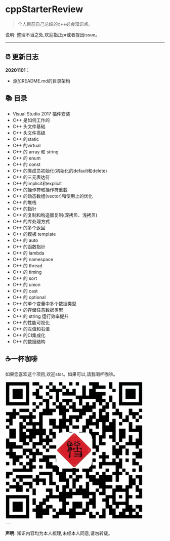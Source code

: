 # cppStarterReview 

> 个人目前自己总结的c++必会知识点。

<span> 说明: 整理不当之处,欢迎指正pr或者提出issue。 </span>

---


## :alarm_clock: 更新日志 




**20201101：**
  - 添加README.md的目录架构

## :books: 目录

+ Visual Studio 2017 插件安装  
+ C++ 是如何工作的  
+ C++ 头文件基础  
+ C++ 头文件高级  
+ C++ 的static  
+ C++ 的virtual  
+ C++ 的 array 和 string  
+ C++ 的 enum  
+ C++ 的 const
+ C++ 的类成员初始化(初始化的default和delete)
+ C++ 的三元表达符
+ C++ 的implicit和explicit
+ C++ 的操作符和操作符重载
+ C++ 的动态数组(vector)和使用上的优化
+ C++ 的堆栈
+ C++ 的指针
+ C++ 的复制和构造器复制(深拷贝、浅拷贝)
+ C++ 的库处理方式
+ C++ 的多个返回
+ C++ 的模板 template
+ C++ 的 auto
+ C++ 的函数指针
+ C++ 的 lambda
+ C++ 的 namespace
+ C++ 的 thread
+ C++ 的 timing
+ C++ 的 sort
+ C++ 的 union
+ C++ 的 cast
+ C++ 的 optional
+ C++ 的单个变量中多个数据类型
+ C++ 的存储任意数据类型
+ C++ 的 string 运行效率提升
+ C++ 的性能可视化
+ C++ 的左值和右值
+ C++ 的CI集成化
+ C++ 的数据结构

## :coffee:一杯咖啡

如果您喜欢这个项目,欢迎star。如果可以,请我喝杯咖啡。

<div style="align: center">
<img src="./img/coffee.png">
</div>
---

**声明:** 知识内容均为本人梳理,未经本人同意,请勿转载。
